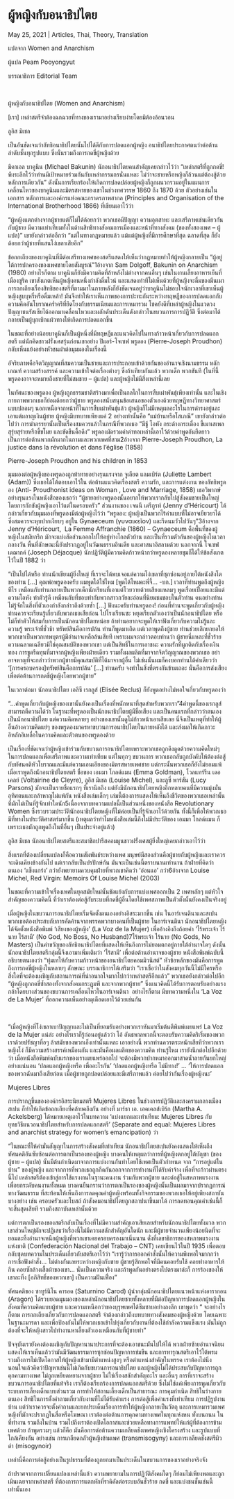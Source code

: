# ผู้หญิงกับอนาธิปไตย

May 25, 2021 | Articles, Thai, Theory, Translation





แปลจาก Women and Anarchism

ผู้แปล Peam Pooyongyut

บรรณาธิการ Editorial Team



 

ผู้หญิงกับอนาธิปไตย (Women and Anarchism)

[เรา] เหล่าสตรีจำต้องฉกฉวยที่ทางของเรามาอย่างเรียบง่ายโดยมิต้องอ้อนวอน

ลูอิส มิเชล

เป็นอันชัดเจนว่าลัทธิอนาธิปไตยนั้นไปได้ดีกับการปลดแอกผู้หญิง อนาธิปไตยประกาศตนว่าต่อต้านลำดับชั้นทุกรูปแบบ ซึ่งนั่นรวมถึงการกดขี่ผู้หญิงด้วย

มิคาเอล บาคูนิน (Michael Bakunin) นักอนาธิปไตยคนสำคัญเคยกล่าวไว้ว่า “เหล่าสตรีที่ถูกกดขี่! พึงระลึกไว้ว่าท่านมีเป้าหมายร่วมกันกับเหล่ากรรมกรนั่นแหละ ไม่ว่าจะชายหรือหญิงก็ล้วนแต่ต้องสู้ด้วยหลักการเดียวกัน” ดังนั้นการเรียกร้องให้เกิดการปลดปล่อยผู้หญิงก็ถูกผนวกรวมอยู่ในแผนการเคลื่อนไหวของบาคูนินและมิตรสหายของเขาในช่วงทศวรรษ 1860 ถึง 1870 ด้วย ตัวอย่างเช่นในเอกสาร หลักการและองค์กรแห่งคณะภราดรภาพสากล (Principles and Organisation of the International Brotherhood 1866) ที่เขียนเอาไว้ว่า

“ผู้หญิงแตกต่างจากผู้ชายแต่ก็ไม่ได้ด้อยกว่า พวกเธอมีปัญญา ความอุตสาหะ และเสรีภาพเช่นเดียวกันกับผู้ชาย มีความเท่าเทียมทั้งในด้านสิทธิทางสังคมการเมืองและหน้าที่ทางสังคม (ของทั้งสองเพศ – ผู้แปล)” เขายังกล่าวต่ออีกว่า “แต่ในทางกฎหมายแล้ว แม้แต่ผู้หญิงที่มีการศึกษาที่สุด ฉลาดที่สุด ก็ยังด้อยกว่าผู้ชายที่แสนโง่เขลาเสียอีก”

ข้อถกเถียงของบาคูนินที่มีต่อเสรีทางเพศของสตรีแสดงให้เห็นว่ากฎหมายทำให้ผู้หญิงกลายเป็น “ผู้อยู่ใต้การปกครองของเพศชายโดยสัมบูรณ์”1อ้างจาก Sam Dolgoff, Bakunin on Anarchism (1980) อย่างไรก็ตาม บาคูนินก็ยังมีความคิดที่ล้าหลังไม่ต่างจากคนอื่นๆ เช่นในงานเลี้ยงอาหารเย็นที่เมืองซูริค เขาสังเกตเห็นผู้หญิงคนหนึ่งกำลังดื่มไวน์ และแสดงท่าทีไม่เห็นด้วยที่ผู้หญิงจะดื่มของมึนเมา การถกเถียงเรื่องสิทธิของสตรีที่ตามมาในภายหลังก็ยังชัดเจนอยู่ว่าบาคูนินไม่ชอบใจนักเวลาที่เขาเห็นผู้หญิงสูบบุหรี่หรือดื่มเหล้า! มันจึงทำให้เราเห็นภาพของการปะทะกันระหว่างทฤษฎีของการปลดแอกกับความคิดอันโบราณคร่ำครึที่ยึดโยงกับธรรมเนียมและการเหมารวม โชคยังดีที่เหล่าผู้หญิงในแวดวงปัญญาชนรัสเซียได้ออกมาเคลื่อนไหวและผลักดันประเด็นดังกล่าวในขบวนการการปฏิวัติ ซึ่งต่อมาได้กลายเป็นผู้บุกเบิกแผ้วทางให้เกิดการปลดแอกขึ้น

ในขณะที่อย่างน้อยบาคูนินก็เป็นผู้หนึ่งที่มีทฤษฎีและแนวคิดไปในทางก้าวหน้าเกี่ยวกับการปลดแอกสตรี แต่นักคิดชาวฝรั่งเศสรุ่นก่อนเขาอย่าง ปิแอร์-โจเซฟ พรูดอง (Pierre-Joseph Proudhon) กลับเห็นแย้งอย่างหัวชนฝาต่อมุมมองในเรื่องนี้

อัจริยภาพคือจิตวิญญาณที่สมความเป็นชายและการประกอบเข้าด้วยกันของอำนาจเชิงนามธรรม หลักเกณฑ์ ความสร้างสรรค์ และความเข้าใจต่อเรื่องต่างๆ ซึ่งถ้าเทียบกันแล้ว พวกเด็ก พวกขันที (ในที่นี้พรูดองอาจจะหมายถึงชายที่ไม่สมชาย – ผู้แปล) และผู้หญิงไม่มีสิ่งเหล่านี้เลย

ในทัศนะของพรูดอง ผู้หญิงถูกธรรมชาติสร้างมาเพื่อเป็นกลไกในการสืบเผ่าพันธ์ุเพียงเท่านั้น และในเชิงกายภาพพวกเธอก็ย่อมด้อยกว่าผู้ชาย พรูดองสนับสนุนข้อเสนอของตัวเองด้วยทฤษฎีทางวิทยาศาสตร์แบบปลอมๆ นอกเหนือจากหน้าที่ในการสืบเผ่าพันธ์ุแล้ว ผู้หญิงก็ไม่มีเหตุผลอะไรในการดำรงอยู่และเอาแต่ผลาญเงินผู้ชาย ผู้หญิงมีบทบาทเพียงแค่ 2 อย่างเท่านั้นคือ “แม่บ้านหรือโสเภณี” เขายังกล่าวต่อไปว่า การฆ่าภรรยานั้นเป็นเรื่องสมควรแล้วในกรณีที่พวกเธอ “มีชู้ โอหัง กระด้างกระเดื่อง ขี้เมาเสเพล สุรุ่ยสุร่ายหรือขี้ขโมย และขัดขืนดื้อดึง” พรูดองมัดรวมคำด่าทอเหล่านี้เอาไว้ด้วยคำพูดอันยืดยาว เป็นการต่อต้านพวกมักมากในกามและพวกเพศที่สาม2อ้างจาก Pierre-Joseph Proudhon, La justice dans la révolution et dans l’église (1858)

Pierre-Joseph Proudhon and his children in 1853

มุมมองต่อผู้หญิงของพรูดองถูกท้าทายอย่างรุนแรงจาก จูเลียต แลมเบิร์ต (Juliette Lambert (Adam)) ซึ่งเธอได้โต้ตอบเอาไว้ใน ต่อต้านแนวคิดเรื่องสตรี ความรัก, และการแต่งงาน ของลัทธิพรูดอง (Anti- Proudhonist ideas on Woman , Love and Marriage, 1858) เธอวิพากษ์อย่างรุนแรงในหนังสือของเธอว่า “ผู้ชายอย่างพรูดองนั้นอยากให้พวกเรากลับไปสู่สังคมชายเป็นใหญ่โดยการกักขังผู้หญิงเอาไว้แต่ในครอบครัว” ส่วนงานของ เจนนี เดรีกูรท์ (Jenny d’Héricourt) ได้กล่าวเกี่ยวกับมุมมองที่พรูดองมีต่อผู้หญิงไว้ว่า “พรูดอง: ผู้หญิงเป็นพวกไร้ค่าแบบที่ไม่อาจเยียวยาได้ ซึ่งสมควรจะหุบปากเงียบๆ อยู่ใน Gynaeceum (γυναικεῖον) และรีดนมวัวไปวันๆ”3อ้างจาก Jenny d’Héricourt,  La Femme Affranchie (1860) – Gynaeceum คือพื้นที่ของผู้หญิงในสมัยกรีก มักจะแบ่งสัดส่วนออกไปให้อยู่ห่างไกลตัวบ้าน และเป็นที่รวมตัวกันของผู้หญิงในเวลากลางวัน พื้นที่ลักษณะนี้ยังปรากฏอยู่ในวัฒนธรรมอินเดีย และศาสนาอิสลามด้วย นอกจากนี้ โจเซฟ เดฌากค์ (Joseph Déjacque) นักปฏิวัติผู้มีความคิดก้าวหน้ากว่าพรูดองหลายขุมก็ได้ให้ข้อสังเกตไว้ในปี 1882 ว่า

“เป็นไปได้หรือ ท่านนักเขียนผู้ยิ่งใหญ่ ที่เราจะได้พบเจอแต่ความโง่เขลาที่ซุกซ่อนอยู่ภายใต้หนังสิงโตของท่าน […] คุณพ่อพรูดองครับ ผมพูดได้ใช่ไหม [พูดได้ไหมคะพี่จี้… -บก.] เวลาที่ท่านพูดถึงผู้หญิงทีไร เหมือนกับท่านกลายเป็นพวกเด็กนักเรียนที่เอาแต่โวยวายด้วยเสียงแหลมๆ พูดเรื่อยเปื่อยและมีแต่ความโอหัง ทำตัวรู้ดี เหมือนกับที่ชอบทำกับพวกสาวกวัยละอ่อนที่นิยมชมชอบในตัวท่าน คนอย่างท่านไม่รู้จักในสิ่งที่ตัวเองกำลังกล่าวถึงด้วยซ้ำ […] ฟังนะครับท่านพรูดอง! ก่อนที่ท่านจะพูดเกี่ยวกับผู้หญิง ท่านควรจะเรียนรู้เกี่ยวกับพวกเธอเสียก่อน ไปโรงเรียนซะ หยุดเรียกตัวเองว่าเป็นนักอนาธิปไตย หรือไม่ก็ทำตัวให้สมกับการเป็นนักอนาธิปไตยหน่อย ถ้าท่านอยากจะพูดให้เราฟังเกี่ยวกับความไม่รู้และความรู้ พระเจ้าที่ชั่วช้า ทรัพย์สินคือการปล้น ท่านก็พูดมาเถิด แต่เวลาพูดถึงผู้ชาย ท่านช่วยเลิกยกยอให้พวกเขาเป็นพวกเทพบุตรผู้มีอำนาจเหลือล้นเสียที เพราะผมจะกล่าวตอบท่านว่า ผู้ชายนี่แหละที่ชั่วร้าย ความฉลาดเฉลียวมิใช่คุณสมบัติของพวกเขา แต่เป็นสิทธิ์ในการเอาชนะ ความรักที่ผูกติดกับเรื่องเงินทอง การขูดรีดทุนที่มาจากผู้หญิงเพียงฝ่ายเดียว รวมทั้งผลผลิตที่มาจากจิตวิญญาณของพวกเธอ อย่าอาจหาญที่จะกล่าวว่าพวกผู้ชายมีคุณสมบัติที่ได้มาจากผู้อื่น ไม่เช่นนั้นผมก็คงบอกท่านได้คำเดียวว่า ‘[การครอบครอง]ทรัพย์สินคือการปล้น’ […] ท่านครับ จงทำในสิ่งที่ตรงกันข้ามเถอะ นั่นคือการส่งเสียงเพื่อต่อต้านการกดขี่ผู้หญิงโดยพวกผู้ชาย”

ในเวลาต่อมา นักอนาธิปไตย เอลีซี เรกลูส์ (Elisée Reclus) ก็ยังพูดอย่างไม่พอใจเกี่ยวกับพรูดองว่า

“…คำพูดเกี่ยวกับผู้หญิงของเขานั้นยังคงเป็นเรื่องที่หนักหนาที่สุดสำหรับพวกเรา”4คำพูดนี้ของเรกลูส์สามารถตีความได้ว่า ในฐานะที่พรูดองเป็นนักอนาธิปไตยผู้มีชื่อเสียง และเป็นคนแรกที่กล่าวว่าตนเองเป็นนักอนาธิปไตย แต่ความคิดหลายๆ อย่างของเขานั้นดูไม่ก้าวหน้าเอาเสียเลย นี่จึงเป็นเหตุที่ทำให้ผู้อื่นอ้างความคิดแย่ๆ ของพรูดองมาครหาขบวนการอนาธิปไตยในภายหลังได้ และส่งผลให้เกิดภาวะอิหลักอิเหลื่อในความคิดและตัวตนของพรูดองด้วย

เป็นเรื่องที่ชัดเจนว่าผู้หญิงเข้าร่วมกับขบวนการอนาธิปไตยเพราะพวกเธอถูกดึงดูดด้วยความคิดใหม่ๆ ในการปลดแอกเพื่อเสรีภาพและความเท่าเทียม แต่ในทุกๆ ขบวนการ พวกเธอกลับถูกบังคับให้ต้องต่อสู้กับทัศนคติหัวโบราณและมีแต่ความเอนเอียงของมิตรสหายเพศชาย แต่กระนั้นพวกเธอก็ยังไม่ยอมแพ้ เมื่อเราพูดถึงนักอนาธิปไตยสตรี ชื่อของ เอมมา โกลด์แมน (Emma Goldman), โวลแทร์รีน เดอ เคลย์ (Voltairine de Cleyre), ลูอิส มิเชล (Louise Michel), และลูซี่ พาร์สัน (Lucy Parsons) มักจะเป็นรายชื่อแรกๆ ที่เรานึกถึง แต่ยังมีนักอนาธิปไตยหญิงอีกหลายคนที่มีความมุ่งมั่น อุทิศตนและกล้าหาญไม่แพ้กัน หนังสือเล่มเล็กๆ เล่มนี้ต้องการแสดงให้เห็นถึงชีวิตของพวกเธอเหล่านั้นที่มักไม่เป็นที่รู้จักเท่าใดนัก5เนื่องจากบทความแปลนี้เป็นส่วนหนึ่งของหนังสือ Revolutionary Women ซึ่งรวบรวมประวัตินักอนาธิปไตยหญิงที่ไม่ค่อยเป็นที่รู้จักเอาไว้ด้วยกัน ทั้งนี้ก็เพื่อให้พวกเธอมีที่ทางในประวัติศาสตร์มากขึ้น (เหตุผลว่าทำไมหนังสือเล่มนี้ถึงไม่มีประวัติของ เอมมา โกลด์แมน ก็เพราะเธอมักถูกพูดถึงในที่อื่นๆ เป็นประจำอยู่แล้ว)

ลูอิส มิเชล นักอนาธิปไตยสตรีและสมาชิกปารีสคอมมูนชาวฝรั่งเศสผู้ยิ่งใหญ่เคยกล่าวเอาไว้ว่า

สิ่งแรกที่ต้องเปลี่ยนแปลงก็คือความสัมพันธ์ระหว่างเพศ มนุษย์มีสองส่วนคือผู้ชายกับผู้หญิงและเราควรจะเดินเคียงข้างกันไป แต่เรากลับเป็นปรปักษ์กัน มันจะเป็นเช่นนี้ตราบนานเท่านาน ถ้าฝ่ายที่คิดว่าตนเอง ‘แข็งแกร่ง’ กว่ายังพยายามควบคุมฝ่ายที่พวกเขาคิดว่า ‘อ่อนแอ’ กว่า6อ้างจาก Louise Michel, Red Virgin: Memoirs Of Louise Michel (2003)

ในขณะที่ความเข้าใจเรื่องเพศในยุคสมัยใหม่นั้นขัดแย้งกับการแบ่งเพศออกเป็น 2 เพศหลักๆ แต่หัวใจสำคัญของความคิดนี้ ที่ว่าเราต้องต่อสู้กับระบบที่กดขี่ผู้อื่นโดยใช้เพศสภาพเป็นตัวตั้งนั้นยังคงเป็นจริงอยู่

เมื่อผู้หญิงในขบวนการอนาธิปไตยเริ่มจัดตั้งตนเองอย่างอิสระมากขึ้น เช่น ในอาร์เจนตินาและสเปน พวกเธอต้องประสบกับการคัดค้านจากพรรคพวกบางคนที่เป็นผู้ชาย ในอาร์เจนตินา นักอนาธิปไตยหญิงได้จัดตั้งหนังสือพิมพ์ ‘เสียงของผู้หญิง’ (La Voz de la Mujer) เพื่ออ้างอิงถึงถ้อยคำ ‘ไร้พระเจ้า ไร้นาย ไร้สามี’ (No God, No Boss, No Husband)7ไร้พระเจ้า ไร้นาย (No Gods, No Masters) เป็นคำขวัญของลัทธิอนาธิปไตยที่แสดงให้เห็นถึงการไม่ยอมตกอยู่ภายใต้อำนาจใดๆ ดังนั้นนักอนาธิปไตยสตรีกลุ่มนี้จึงเอามาเพิ่มเติมว่า ‘ไร้สามี’ เพื่อต่อต้านอำนาจของผู้ชาย หนังสือพิมพ์ฉบับนี้อธิบายตนเองว่า “ทุ่มเทให้กับความก้าวหน้าของอนาธิปไตยคอมมิวนิสต์” หัวข้อหลักของมันคือการพูดถึงการกดขี่ผู้หญิงในหลายๆ ลักษณะ บรรณาธิการได้เสริมว่า “เราเชื่อว่าในสังคมทุกวันนี้ไม่มีใครหรือสิ่งใดที่จะต้องเผชิญกับสถานการณ์ที่น่าอนาถใจมากไปกว่าเหล่าสตรีอีกแล้ว” พวกเธอยังกล่าวต่อไปอีก “ผู้หญิงถูกกดขี่ซ้ำสองทั้งจากสังคมกระฎุมพี และจากพวกผู้ชาย” ซึ่งแนวคิดนี้ได้รับการตอบรับอย่างแรงกล้าโดยบางส่วนของขบวนการเคลื่อนไหวในอาร์เจนตินา  อย่างไรก็ตาม มีบทความหนึ่งใน ‘La Voz de La Mujer’ ที่ออกความเห็นอย่างดุเดือดเอาไว้ด้วยเช่นกัน

 

“เมื่อผู้หญิงที่โง่เขลาเบาปัญญาและไม่เป็นที่ยอมรับอย่างพวกเราหันมาเริ่มต้นตีพิมพ์เผยแพร่ La Voz de la Mujer แน่ล่ะ อย่างไรเราก็รู้ก่อนอยู่แล้วว่า โอ้ อันธพาลพวกนี้จะตอบรับความคิดริเริ่มของพวกเราด้วยปรัชญาทื่อๆ ล้าสมัยของพวกเอ็งเท่านั้นแหละ เอาอย่างนี้ พวกท่านควรตระหนักเสียทีว่าพวกเรา หญิงโง่ ก็มีความสร้างสรรค์เหมือนกัน และมันคือผลผลิตของความคิด ท่านรู้ไหม เรายังนึกต่อไปอีกด้วยว่า เมื่อหนังสือพิมพ์ฉบับแรกของเราเผยแพร่ออกไป จะต้องมีพวกปากหมาออกมาสาดน้ำลายกันยกใหญ่อย่างแน่นอน ‘ปลดแอกผู้หญิงหรือ เพื่ออะไรกัน’ ‘ปลดแอกผู้หญิงหรือ ไม่มีทาง!’ … ‘ให้การปลดแอกของพวกฉันมาถึงเสียก่อน เมื่อผู้ชายถูกปลดปล่อยและมีเสรีภาพแล้ว ค่อยไปว่ากันเรื่องผู้หญิงนะ’

Mujeres Libres

การปรากฏขึ้นขององค์กรอิสระนิยมสตรี Mujeres Libres ในช่วงการปฏิวัติและสงครามกลางเมืองสเปน ก็ทำให้เกิดข้อถกเถียงที่คล้ายคลึงกัน อย่างที่ มาร์ธา เอ. เอคเคลส์เบิร์ก (Martha A. Ackelsberg) ได้หมายเหตุเอาไว้ในบทความ ‘แบ่งแยกและเท่าเทียม: Mujeres Libres กับยุทธวิธีแนวอนาธิปไตยสำหรับการปลดแอกสตรี’ (Separate and equal: Mujeres Libres and anarchist strategy for women’s emancipation) ว่า

“ในขณะที่ให้คำมั่นสัญญาในการสร้างสังคมที่เท่าเทียม นักอนาธิปไตยสเปนยังคงแสดงให้เห็นถึงทัศนคติอันซับซ้อนต่อการตกเป็นรองของผู้หญิง บางคนให้เหตุผลว่าการที่ผู้หญิงตกอยู่ใต้บัญชา (ของผู้ชาย – ผู้แปล) นั้นมีต้นกำเนิดมาจากการแบ่งงานกันทำโดยใช้เพศเป็นตัวกำหนด จาก “การอยู่แต่ในบ้าน” ของผู้หญิง และจากการที่พวกเธอถูกกีดกันออกจากการทำงานที่ได้รับค่าจ้าง เพื่อที่จะก้าวผ่านตรงนี้ไป เหล่าสตรีต้องเข้าสู่การใช้แรงงานในฐานะคนงาน ร่วมกับพวกผู้ชาย และต่อสู้ในสหภาพแรงงานเพื่อยกระดับคนงานทั้งหมด บางคนยืนกรานว่าการตกเป็นรองของผู้หญิงนั้นเป็นผลมาจากปรากฏการณ์ทางวัฒนธรรม ที่สะท้อนให้เห็นถึงการลดคุณค่าผู้หญิงพร้อมทั้งกิจกรรมของพวกเธอให้อยู่เพียงสถาบันบางอย่าง เช่น ครอบครัวและโบสถ์ ถ้าสังคมอนาธิปไตยถูกสถาปนาขึ้นมาได้ การลดทอนคุณค่าเช่นนี้ก็จะสิ้นสุดเสียที รวมถึงสถาบันเหล่านั้นด้วย

แต่การตกเป็นรองของสตรีกลับเป็นเรื่องที่ไม่มีความสำคัญเอาเสียเลยสำหรับนักอนาธิปไตยทั้งมวล พวกเขาส่วนใหญ่มักจะปฏิเสธว่าเรื่องนี้ไม่มีความสลักสำคัญอันใดนัก และมีผู้ชายจำนวนเพียงน้อยนิดที่จะยอมละทิ้งอำนาจเหนือผู้หญิงที่พวกเขาเคยครอบครองมาเนิ่นนาน ดั่งที่เลขาธิการของสหภาพแรงงานแห่งชาติ (Confederación Nacional del Trabajo – CNT) เคยเขียนไว้ในปี 1935 เพื่อตอบกลับชุดบทความในประเด็นเกี่ยวกับสตรีเอาไว้ว่า “เรารู้ว่าการออกคำสั่งนั้นให้ความพึงพอใจมากกว่าการเชื่อฟังคำสั่ง… ไม่ต่างกันเลยระหว่างหญิงกับชาย ผู้ชายรู้สึกพอใจที่มีคนคอยรับใช้ คอยทำอาหารให้กิน คอยซักล้างเสื้อผ้าของเขา… นั่นเป็นความจริง และถ้าพูดกันอย่างตรงไปตรงมาล่ะก็ การร้องของให้เขาละทิ้ง [อภิสิทธิ์ของพวกเขา] เป็นความฝันเฟื่อง”

ทัศนคติของ ซาทูร์นิโน คารอด (Saturnino Carod) ผู้นำกลุ่มนักอนาธิปไตยแนวหน้าแห่งอารากอน (Aragon) ได้รวบยอดมุมมองของเหล่านักอนาธิปไตยชายทั้งหลายที่มีต่อปัญหาการปลดแอกผู้หญิงในสังคมที่ความคิดแบบผู้ชาย และความเหนือกว่าของบุรุษเพศได้ซึมซาบอย่างลงลึก เขาพูดว่า “ จะอย่างไรก็ตาม การถกเถียงเกี่ยวกับการปลดแอกสตรี จำต้องกล่าวถึงบทบาททางสังคมของผู้หญิงด้วย โดยเฉพาะในฐานะมารดา และเพื่อป้องกันไม่ให้พวกเธอเข้าไปยุ่งเกี่ยวกับงานที่ต้องใช้กำลังความแข็งแรง มันไม่ถูกต้องที่จะให้หญิงสาวไปทำงานหาเลี้ยงตัวเองเหมือนกับที่ผู้ชายทำ”

ปัจจุบันเรายังคงต้องเผชิญกับปัญหานานาประการที่จะต้องเอาชนะมันไปให้ได้ พวกฝ่ายซ้ายอำนาจนิยมแสดงให้เราเห็นแล้วว่ามันมีวัฒนธรรมการซุกซ่อนปัญหาการข่มขืน และการทารุณสตรีเอาไว้ใต้พรม รวมถึงการไม่เปิดโอกาสให้ผู้หญิงเข้ามามีตำแหน่งสูงๆ หรือตำแหน่งสำคัญในพรรค เราต้องไม่นิ่งนอนใจแล้วคิดว่าปัญหาเช่นนี้ไม่เกิดกับขบวนการอนาธิปไตย และผู้หญิงไม่ได้ประสบกับปัญหาการถูกคุกคามทางเพศ ไม่ถูกเหยียดหยามจากผู้ชาย ไม่ใช่เรื่องสลักสำคัญอะไร และอื่นๆ การที่เราจะสร้างขบวนการอนาธิปไตยที่แท้จริง เราก็ต้องเรียกร้องการปลดแอกสตรีด้วย ซึ่งไม่ใช่แค่เพียงการพูดเกี่ยวกับระบบการเลี้ยงเด็กแบบส่วนรวม การทำให้สถานเลี้ยงเด็กเป็นสาธารณะ การคุมกำเนิด สิทธิในร่างกายตนเอง สิทธิในการตั้งคำถามเกี่ยวกับงานที่ไม่ได้รับค่าแรง การต่อสู้เพื่อค่าแรงที่เท่าเทียม การปฏิรูปงานบ้าน แต่ว่าเราควรจะตั้งคำถามและยกประเด็นเรื่องการทำให้ผู้หญิงกลายเป็นวัตถุ และการเหมารวมเพศหญิงที่มักจะปรากฏในสื่อหรือโฆษณา เราต้องต่อต้านการคุกคามทางเพศในทุกแห่งหน ทั้งบนถนน ในที่ทำงาน รวมถึงในบ้าน รวมไปถึงเราต้องเปิดโอกาสและช่วยเหลือทางการแพทย์ให้แก่ผู้ที่ต้องการข้ามเพศด้วย ถ้าพูดรวมๆ แล้วก็คือ มันคือการต่อต้านความเกลียดชังเพศหญิงเชิงโครงสร้าง และรูปแบบที่ใกล้เคียงกัน อย่างเช่น การเกลียดกลัวผู้หญิงข้ามเพศ (transmisogyny) และการเกลียดชังสตรีผิวดำ (misogynoir)

เหล่านี่คือการต่อสู้อย่างเป็นรูปธรรมที่ต้องถูกยกมาเป็นประเด็นในขบวนการของเราอย่างจริงจัง

ถ้าปราศจากการเปลี่ยนแปลงเหล่านี้แล้ว ความพยายามในการปฏิวัติสังคมใดๆ ก็ย่อมไม่เพียงพอและถูกเมินเฉยจากเหล่าสตรี ที่ต้องการการแตกหักที่ราดิคัลต่อระบบอันชั่วร้าย กดขี่ และแบ่งชนชั้นเช่นนี้ เท่านั้นเอง
